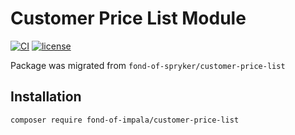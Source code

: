 # Customer Price List Module
[![CI](https://github.com/fond-of-impala/customer-price-list/actions/workflows/main.yml/badge.svg)](https://github.com/fond-of-impala/customer-price-list/actions/workflows/main.yml)
[![license](https://img.shields.io/github/license/fond-of-impala/customer-price-list.svg)](https://packagist.org/packages/fond-of-impala/customer-price-list)

Package was migrated from `fond-of-spryker/customer-price-list`

## Installation

```
composer require fond-of-impala/customer-price-list
```
